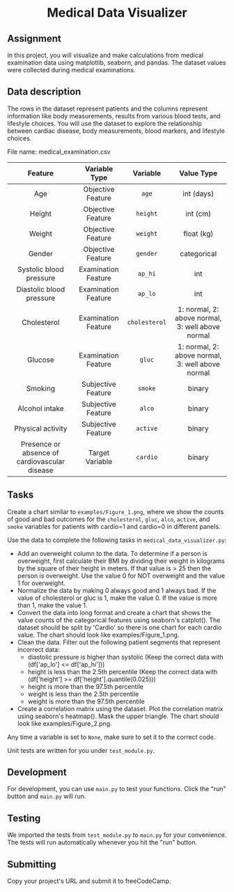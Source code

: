 <h1 align="center"><string>Medical Data Visualizer</string></h1>

## **Assignment**

In this project, you will visualize and make calculations from medical examination data using matplotlib, seaborn, and pandas. The dataset values were collected during medical examinations.

## **Data description**

The rows in the dataset represent patients and the columns represent information like body measurements, results from various blood tests, and lifestyle choices. You will use the dataset to explore the relationship between cardiac disease, body measurements, blood markers, and lifestyle choices.

File name: medical_examination.csv

| Feature | Variable Type |	Variable | Value Type |
| :-------: | :-------------: | :--------------: | :----: |
| Age | Objective Feature | <code>age</code> | int (days) | 
| Height | Objective Feature | <code>height</code> |	int (cm) |
| Weight | Objective Feature | <code>weight</code> | float (kg) |
| Gender | Objective Feature | <code>gender</code> | categorical | code |
| Systolic blood pressure | Examination Feature | <code>ap_hi</code>	| int |
| Diastolic blood pressure	| Examination Feature | <code>ap_lo</code> | int |
| Cholesterol | Examination Feature | <code>cholesterol</code> | 1: normal, 2: above normal, 3: well above normal |
| Glucose | Examination Feature	| <code>gluc</code> | 1: normal, 2: above normal, 3: well above normal |
| Smoking | Subjective Feature | <code>smoke</code> | binary |
| Alcohol intake | Subjective Feature | <code>alco</code> | binary |
| Physical activity | Subjective Feature | <code>active</code> | binary |
Presence or absence of cardiovascular disease | Target Variable | <code>cardio</code> | binary |

## **Tasks**

Create a chart similar to <code>examples/Figure_1.png</code>, where we show the counts of good and bad outcomes for the <code>cholesterol</code>, <code>gluc</code>, <code>alco</code>, <code>active</code>, and <code>smoke</code> variables for patients with cardio=1 and cardio=0 in different panels.

Use the data to complete the following tasks in <code>medical_data_visualizer.py</code>:

- Add an overweight column to the data. To determine if a person is overweight, first calculate their BMI by dividing their weight in kilograms by the square of their height in meters. If that value is > 25 then the person is overweight. Use the value 0 for NOT overweight and the value 1 for overweight.
- Normalize the data by making 0 always good and 1 always bad. If the value of cholesterol or gluc is 1, make the value 0. If the value is more than 1, make the value 1.
- Convert the data into long format and create a chart that shows the value counts of the categorical features using seaborn's catplot(). The dataset should be split by 'Cardio' so there is one chart for each cardio value. The chart should look like examples/Figure_1.png.
- Clean the data. Filter out the following patient segments that represent incorrect data:
    - diastolic pressure is higher than systolic (Keep the correct data with (df['ap_lo'] <= df['ap_hi']))
    - height is less than the 2.5th percentile (Keep the correct data with (df['height'] >= df['height'].quantile(0.025)))
    - height is more than the 97.5th percentile
    - weight is less than the 2.5th percentile
    - weight is more than the 97.5th percentile
- Create a correlation matrix using the dataset. Plot the correlation matrix using seaborn's heatmap(). Mask the upper triangle. The chart should look like examples/Figure_2.png.

Any time a variable is set to <code>None</code>, make sure to set it to the correct code.

Unit tests are written for you under <code>test_module.py</code>.

## **Development**

For development, you can use <code>main.py</code> to test your functions. Click the "run" button and <code>main.py</code> will run.

## **Testing**

We imported the tests from <code>test_module.py</code> to <code>main.py</code> for your convenience. The tests will run automatically whenever you hit the "run" button.

## **Submitting**

Copy your project's URL and submit it to freeCodeCamp.
